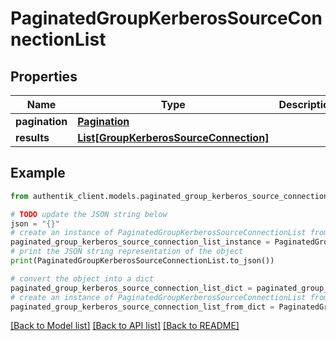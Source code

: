 # PaginatedGroupKerberosSourceConnectionList


## Properties

Name | Type | Description | Notes
------------ | ------------- | ------------- | -------------
**pagination** | [**Pagination**](Pagination.md) |  | 
**results** | [**List[GroupKerberosSourceConnection]**](GroupKerberosSourceConnection.md) |  | 

## Example

```python
from authentik_client.models.paginated_group_kerberos_source_connection_list import PaginatedGroupKerberosSourceConnectionList

# TODO update the JSON string below
json = "{}"
# create an instance of PaginatedGroupKerberosSourceConnectionList from a JSON string
paginated_group_kerberos_source_connection_list_instance = PaginatedGroupKerberosSourceConnectionList.from_json(json)
# print the JSON string representation of the object
print(PaginatedGroupKerberosSourceConnectionList.to_json())

# convert the object into a dict
paginated_group_kerberos_source_connection_list_dict = paginated_group_kerberos_source_connection_list_instance.to_dict()
# create an instance of PaginatedGroupKerberosSourceConnectionList from a dict
paginated_group_kerberos_source_connection_list_from_dict = PaginatedGroupKerberosSourceConnectionList.from_dict(paginated_group_kerberos_source_connection_list_dict)
```
[[Back to Model list]](../README.md#documentation-for-models) [[Back to API list]](../README.md#documentation-for-api-endpoints) [[Back to README]](../README.md)



